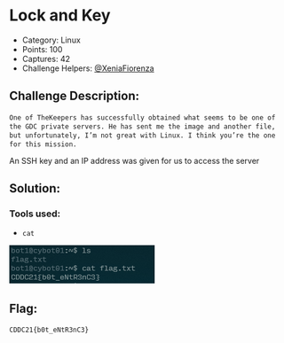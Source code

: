 # Lock and Key 

- Category: Linux
- Points: 100
- Captures: 42
- Challenge Helpers: [@XeniaFiorenza](https://github.com/xeniafiorenza/CTF-Writeups/tree/main/CDDC%202021)

## Challenge Description:
```
One of TheKeepers has successfully obtained what seems to be one of the GDC private servers. He has sent me the image and another file, but unfortunately, I’m not great with Linux. I think you’re the one for this mission.
```
An SSH key and an IP address was given for us to access the server
## Solution:

### Tools used:
- `cat`

![](bot1-flag.png)

## Flag:
```
CDDC21{b0t_eNtR3nC3}
```